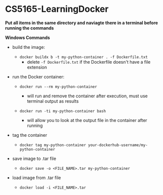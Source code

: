 # CS5165-LearningDocker

**Put all items in the same directory and naviagte there in a terminal before running the commands**

**Windows Commands**

- build the image:
  -  `docker buildx b -t my-python-container . -f Dockerfile.txt`
      - delete `-f Dockerfile.txt` if the Dockerfile doesn't have a file extension
 
- run the Docker container:
  -  `docker run --rm my-python-container`
      - will run and remove the container after execution, must use terminal output as results
 
  - `docker run -ti my-python-container bash`
    - will allow you to look at the output file in the container after running   

- tag the container
  - `docker tag my-python-container your-dockerhub-username/my-python-container`
 
- save image to .tar file
  - `docker save -o <FILE_NAME>.tar my-python-container`
 
- load image from .tar file
  - `docker load -i <FILE_NAME>.tar`
